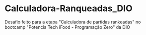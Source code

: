 # Calculadora-Ranqueadas_DIO

Desafio feito para a etapa "Calculadora de partidas rankeadas" no bootcamp "Potencia Tech iFood - Programação Zero" da DIO
